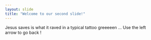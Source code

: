 ```yaml
---
layout: slide
title: "Welcome to our second slide!"
---
```

Jesus saves is what it raved in a typical tattoo greeeeen ...
Use the left arrow to go back !
